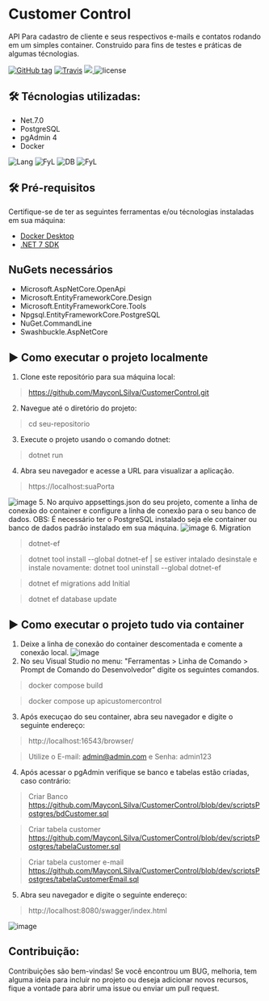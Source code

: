 # Customer Control

API Para cadastro de cliente e seus respectivos e-mails e contatos rodando em um simples container. Construido para fins de testes e práticas de algumas técnologias.

[![GitHub tag](https://img.shields.io/github/tag/gotbahn/browsers-support-badges.svg)](https://github.com/MayconLSilva/CustomerControl)
[![Travis](https://img.shields.io/travis/gotbahn/browsers-support-badges.svg)](https://github.com/MayconLSilva/CustomerControl)
<a href="https://github.com/MayconLSilva/CustomerControl">
    <img src="https://img.shields.io/github/issues-pr/FN-FAL113/github-readme-steam-status"/> 
</a>
![license](https://img.shields.io/github/license/raquellee/professional_readme_generator)<br />
## 🛠️ Técnologias utilizadas:
* Net.7.0
* PostgreSQL
* pgAdmin 4
* Docker

![Lang](https://img.shields.io/badge/C%23-239120?style=for-the-badge&logo=c-sharp&logoColor=white)
![FyL](https://img.shields.io/badge/.NET-5C2D91?style=for-the-badge&logo=.net&logoColor=white)
![DB](https://img.shields.io/badge/PostgreSQL-336791?style=for-the-badge&logo=PostgreSQL&logoColor=white)
![FyL](https://img.shields.io/badge/Docker-2496ED?style=for-the-badge&logo=docker&logoColor=white)

## 🛠️ Pré-requisitos
Certifique-se de ter as seguintes ferramentas e/ou técnologias instaladas em sua máquina:
* [Docker Desktop](https://desktop.docker.com/win/main/amd64/Docker%20Desktop%20Installer.exe?_gl=1*msh36l*_ga*MTQ0Mzc3NjU2Ny4xNjI1MzMzMjE5*_ga_XJWPQMJYHQ*MTY4NzM2NTc2Ni43LjEuMTY4NzM2NTc2Ni42MC4wLjA.)
* [.NET 7 SDK](https://download.visualstudio.microsoft.com/download/pr/2ab1aa68-3e14-401a-b106-833d66fa992b/060457e640f4095acf4723c4593314b6/dotnet-sdk-7.0.304-win-x64.exe)

## NuGets necessários
* Microsoft.AspNetCore.OpenApi
* Microsoft.EntityFrameworkCore.Design
* Microsoft.EntityFrameworkCore.Tools
* Npgsql.EntityFrameworkCore.PostgreSQL
* NuGet.CommandLine
* Swashbuckle.AspNetCore

## ▶️ Como executar o projeto localmente
1. Clone este repositório para sua máquina local:
> https://github.com/MayconLSilva/CustomerControl.git
2. Navegue até o diretório do projeto:
> cd seu-repositorio
3. Execute o projeto usando o comando dotnet:
> dotnet run
4. Abra seu navegador e acesse a URL para visualizar a aplicação.
> https://localhost:suaPorta

![image](https://github.com/MayconLSilva/CustomerControl/assets/24304710/b5dae1b4-f707-4cbe-acfd-55bc827f619b)
5. No arquivo appsettings.json do seu projeto, comente a linha de conexão do container e configure a linha de conexão para o seu banco de dados.
OBS: É necessário ter o PostgreSQL instalado seja ele container ou banco de dados padrão instalado em sua máquina.
![image](https://github.com/MayconLSilva/CustomerControl/assets/24304710/89c029ca-e1d9-448d-97ae-6827227ef8af)
6. Migration
> dotnet-ef

> dotnet tool install --global dotnet-ef | se estiver intalado desinstale e instale novamente: dotnet tool uninstall --global dotnet-ef

> dotnet ef migrations add Initial 

> dotnet ef database update

## ▶️ Como executar o projeto tudo via container
1. Deixe a linha de conexão do container descomentada e comente a conexão local.
![image](https://github.com/MayconLSilva/CustomerControl/assets/24304710/73e23a4d-5a21-477c-b659-49d523f2d335)
2. No seu Visual Studio no menu: "Ferramentas > Linha de Comando > Prompt de Comando do Desenvolvedor" digite os seguintes comandos.
> docker compose build

> docker compose up apicustomercontrol
3. Após execuçao do seu container, abra seu navegador e digite o seguinte endereço:
> http://localhost:16543/browser/

> Utilize o E-mail: admin@admin.com e Senha: admin123
4. Após acessar o pgAdmin verifique se banco e tabelas estão criadas, caso contrário:
> Criar Banco
https://github.com/MayconLSilva/CustomerControl/blob/dev/scriptsPostgres/bdCustomer.sql

> Criar tabela customer
https://github.com/MayconLSilva/CustomerControl/blob/dev/scriptsPostgres/tabelaCustomer.sql

> Criar tabela customer e-mail
https://github.com/MayconLSilva/CustomerControl/blob/dev/scriptsPostgres/tabelaCustomerEmail.sql

5. Abra seu navegador e digite o seguinte endereço:
> http://localhost:8080/swagger/index.html

![image](https://github.com/MayconLSilva/CustomerControl/assets/24304710/598d0587-133b-41eb-b245-0e3285a7075c)

## Contribuição:
Contribuições são bem-vindas! Se você encontrou um BUG, melhoria, tem alguma ideia para incluir no projeto ou deseja adicionar novos recursos, fique a vontade para abrir uma issue ou enviar um pull request.
